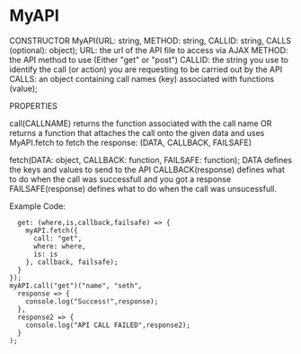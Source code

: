 # MyAPI

CONSTRUCTOR
MyAPI(URL: string, METHOD: string, CALLID: string, CALLS (optional): object);
URL: the url of the API file to access via AJAX
METHOD: the API method to use (Either "get" or "post")
CALLID: the string you use to identify the call (or action) you are requesting
to be carried out by the API
CALLS: an object containing call names (key) associated with functions (value);

PROPERTIES

call(CALLNAME)
returns the function associated with the call name OR
returns a function that attaches the call onto the given data and uses
MyAPI.fetch to fetch the response: (DATA, CALLBACK, FAILSAFE)

fetch(DATA: object, CALLBACK: function, FAILSAFE: function);
DATA defines the keys and values to send to the API
CALLBACK(response) defines what to do when the call was successfull and you got a response
FAILSAFE(response) defines what to do when the call was unsucessfull.

Example Code:
```var API = new MyAPI("./API/API.php","GET","call" {
  get: (where,is,callback,failsafe) => {
    myAPI.fetch({
      call: "get",
      where: where,
      is: is
    }, callback, failsafe);
  }
});
myAPI.call("get")("name", "seth",
  response => {
    console.log("Success!",response);
  },
  response2 => {
    console.log("API CALL FAILED",response2);
  }
);
```
